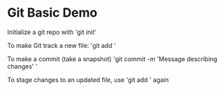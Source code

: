Git Basic Demo
==============

Initialize a git repo with 'git init'

To make Git track a new file: 'git add <file>'

To make a commit (take a snapshot) 'git commit -m 'Message describing changes' '

To stage changes to an updated file, use 'git add <file>' again
